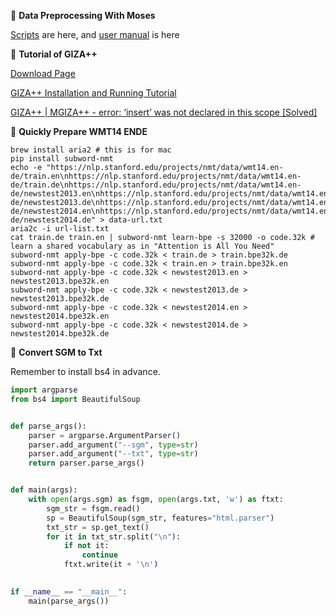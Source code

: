
&#x1F3B9; **Data Preprocessing With Moses**

[Scripts](https://github.com/marian-nmt/moses-scripts) are here, and [user manual](https://www.statmt.org/wmt08/baseline.html) is here

&#x1F3B9;  **Tutorial of GIZA++**

[Download Page](http://web.archive.org/web/20100221051856/http://code.google.com/p/giza-pp)

[GIZA++ Installation and Running Tutorial](https://okapiframework.org/wiki/index.php/GIZA%2B%2B_Installation_and_Running_Tutorial)

[GIZA++ | MGIZA++ - error: ‘insert’ was not declared in this scope [Solved]](http://jsbachvu.blogspot.com/2017/06/giza-mgiza-error-insert-was-not.html)


&#x1F3B9; **Quickly Prepare WMT14 ENDE**

```
brew install aria2 # this is for mac
pip install subword-nmt
echo -e "https://nlp.stanford.edu/projects/nmt/data/wmt14.en-de/train.en\nhttps://nlp.stanford.edu/projects/nmt/data/wmt14.en-de/train.de\nhttps://nlp.stanford.edu/projects/nmt/data/wmt14.en-de/newstest2013.en\nhttps://nlp.stanford.edu/projects/nmt/data/wmt14.en-de/newstest2013.de\nhttps://nlp.stanford.edu/projects/nmt/data/wmt14.en-de/newstest2014.en\nhttps://nlp.stanford.edu/projects/nmt/data/wmt14.en-de/newstest2014.de" > data-url.txt
aria2c -i url-list.txt
cat train.de train.en | subword-nmt learn-bpe -s 32000 -o code.32k # learn a shared vocabulary as in "Attention is All You Need"
subword-nmt apply-bpe -c code.32k < train.de > train.bpe32k.de
subword-nmt apply-bpe -c code.32k < train.en > train.bpe32k.en
subword-nmt apply-bpe -c code.32k < newstest2013.en > newstest2013.bpe32k.en
subword-nmt apply-bpe -c code.32k < newstest2013.de > newstest2013.bpe32k.de
subword-nmt apply-bpe -c code.32k < newstest2014.en > newstest2014.bpe32k.en
subword-nmt apply-bpe -c code.32k < newstest2014.de > newstest2014.bpe32k.de
```

&#x1F3B9; **Convert SGM to Txt**

Remember to install bs4 in advance.

```python
import argparse
from bs4 import BeautifulSoup


def parse_args():
    parser = argparse.ArgumentParser()
    parser.add_argument("--sgm", type=str)
    parser.add_argument("--txt", type=str)
    return parser.parse_args()


def main(args):
    with open(args.sgm) as fsgm, open(args.txt, 'w') as ftxt:
        sgm_str = fsgm.read()
        sp = BeautifulSoup(sgm_str, features="html.parser")
        txt_str = sp.get_text()
        for it in txt_str.split("\n"):
            if not it:
                continue
            ftxt.write(it + '\n')
        

if __name__ == "__main__":
    main(parse_args())
```
